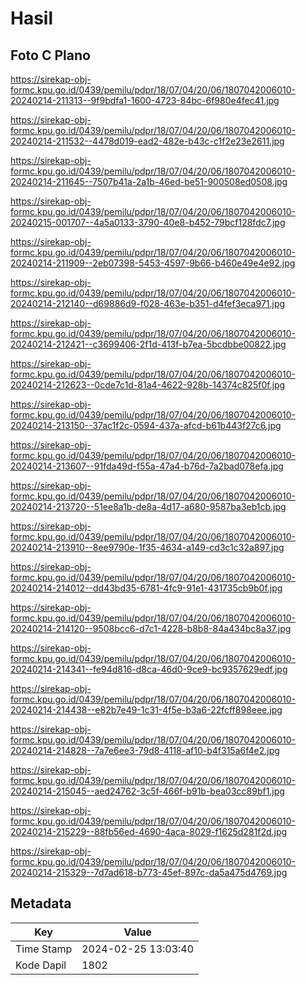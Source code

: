 # Hasil

## Foto C Plano

https://sirekap-obj-formc.kpu.go.id/0439/pemilu/pdpr/18/07/04/20/06/1807042006010-20240214-211313--9f9bdfa1-1600-4723-84bc-6f980e4fec41.jpg

https://sirekap-obj-formc.kpu.go.id/0439/pemilu/pdpr/18/07/04/20/06/1807042006010-20240214-211532--4478d019-ead2-482e-b43c-c1f2e23e2611.jpg

https://sirekap-obj-formc.kpu.go.id/0439/pemilu/pdpr/18/07/04/20/06/1807042006010-20240214-211645--7507b41a-2a1b-46ed-be51-900508ed0508.jpg

https://sirekap-obj-formc.kpu.go.id/0439/pemilu/pdpr/18/07/04/20/06/1807042006010-20240215-001707--4a5a0133-3790-40e8-b452-79bcf128fdc7.jpg

https://sirekap-obj-formc.kpu.go.id/0439/pemilu/pdpr/18/07/04/20/06/1807042006010-20240214-211909--2eb07398-5453-4597-9b66-b460e49e4e92.jpg

https://sirekap-obj-formc.kpu.go.id/0439/pemilu/pdpr/18/07/04/20/06/1807042006010-20240214-212140--d69886d9-f028-463e-b351-d4fef3eca971.jpg

https://sirekap-obj-formc.kpu.go.id/0439/pemilu/pdpr/18/07/04/20/06/1807042006010-20240214-212421--c3699406-2f1d-413f-b7ea-5bcdbbe00822.jpg

https://sirekap-obj-formc.kpu.go.id/0439/pemilu/pdpr/18/07/04/20/06/1807042006010-20240214-212623--0cde7c1d-81a4-4622-928b-14374c825f0f.jpg

https://sirekap-obj-formc.kpu.go.id/0439/pemilu/pdpr/18/07/04/20/06/1807042006010-20240214-213150--37ac1f2c-0594-437a-afcd-b61b443f27c6.jpg

https://sirekap-obj-formc.kpu.go.id/0439/pemilu/pdpr/18/07/04/20/06/1807042006010-20240214-213607--91fda49d-f55a-47a4-b76d-7a2bad078efa.jpg

https://sirekap-obj-formc.kpu.go.id/0439/pemilu/pdpr/18/07/04/20/06/1807042006010-20240214-213720--51ee8a1b-de8a-4d17-a680-9587ba3eb1cb.jpg

https://sirekap-obj-formc.kpu.go.id/0439/pemilu/pdpr/18/07/04/20/06/1807042006010-20240214-213910--8ee9790e-1f35-4634-a149-cd3c1c32a897.jpg

https://sirekap-obj-formc.kpu.go.id/0439/pemilu/pdpr/18/07/04/20/06/1807042006010-20240214-214012--dd43bd35-6781-4fc9-91e1-431735cb9b0f.jpg

https://sirekap-obj-formc.kpu.go.id/0439/pemilu/pdpr/18/07/04/20/06/1807042006010-20240214-214120--9508bcc6-d7c1-4228-b8b8-84a434bc8a37.jpg

https://sirekap-obj-formc.kpu.go.id/0439/pemilu/pdpr/18/07/04/20/06/1807042006010-20240214-214341--fe94d816-d8ca-46d0-9ce9-bc9357629edf.jpg

https://sirekap-obj-formc.kpu.go.id/0439/pemilu/pdpr/18/07/04/20/06/1807042006010-20240214-214438--e82b7e49-1c31-4f5e-b3a6-22fcff898eee.jpg

https://sirekap-obj-formc.kpu.go.id/0439/pemilu/pdpr/18/07/04/20/06/1807042006010-20240214-214828--7a7e6ee3-79d8-4118-af10-b4f315a6f4e2.jpg

https://sirekap-obj-formc.kpu.go.id/0439/pemilu/pdpr/18/07/04/20/06/1807042006010-20240214-215045--aed24762-3c5f-466f-b91b-bea03cc89bf1.jpg

https://sirekap-obj-formc.kpu.go.id/0439/pemilu/pdpr/18/07/04/20/06/1807042006010-20240214-215229--88fb56ed-4690-4aca-8029-f1625d281f2d.jpg

https://sirekap-obj-formc.kpu.go.id/0439/pemilu/pdpr/18/07/04/20/06/1807042006010-20240214-215329--7d7ad618-b773-45ef-897c-da5a475d4769.jpg


## Metadata

| Key        | Value               |
| ---------- | ------------------- |
| Time Stamp | 2024-02-25 13:03:40 |
| Kode Dapil | 1802                |




